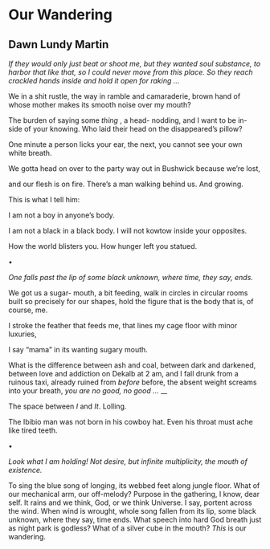 # Our Wandering
## Dawn Lundy Martin
_If they would only just beat or shoot me, but they wanted soul substance, to
harbor that like that, so I could never move from this place. So they reach
crackled hands inside and hold it open for raking ..._

We in a shit
rustle, the way
in ramble and camaraderie,
brown hand of whose mother
makes its smooth noise
over my mouth?

The burden of saying
some _thing_ , a head-
nodding, and I want to be in-
side of your knowing. Who
laid their head
on the disappeared’s pillow?

One minute a person licks your ear,
the next, you cannot see your own white breath.

We gotta head
on over to the party way
out in Bushwick because we’re lost,

and our flesh is on fire. There’s
a man walking behind us. And growing.

This is what I tell him:

I am not a boy in anyone’s body.

I am not a black in a black body.
I will not kowtow inside your opposites.

How the world blisters you.
How hunger left you statued.

•


_One falls past the lip of some black unknown, where time, they say, ends._

We got us a sugar-
mouth, a bit feeding,
walk in circles in circular rooms
built so precisely for our shapes,
hold the figure that is the body that is,
of course, me.

I stroke the feather that feeds me,
that lines my cage floor with minor luxuries,

I say “mama” in its wanting sugary mouth.

What is the difference between ash and coal,
between dark and darkened, between love
and addiction on Dekalb at 2 am, and I fall
drunk from a ruinous taxi, already ruined
from _before_ before, the absent weight screams
into your breath, _you are no good, no good_ _..._ __

The space between _I_ and _It_. Lolling.

The Ibibio man was not born in his cowboy hat.
Even his throat must ache like tired teeth.

•


_Look what I am holding! Not desire, but infinite multiplicity, the mouth of
existence._

To sing the blue song of longing, its webbed feet along jungle floor. What of
our mechanical arm, our off-melody? Purpose in the gathering, I know, dear
self. It rains and we think, God, or we think Universe. I say, portent across
the wind. When wind is wrought, whole song fallen from its lip, some black
unknown, where they say, time ends. What speech into hard God breath just as
night park is godless? What of a silver cube in the mouth? _This_ is our
wandering.